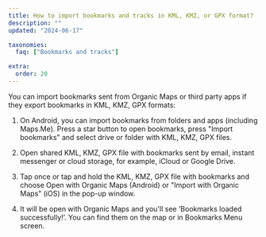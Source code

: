 ```yaml
---
title: How to import bookmarks and tracks in KML, KMZ, or GPX format?
description: ""
updated: "2024-06-17"

taxonomies:
  faq: ["Bookmarks and tracks"]

extra:
  order: 20
---
```


You can import bookmarks sent from Organic Maps or third party apps if they export bookmarks in KML, KMZ, GPX formats:

1. On Android, you can import bookmarks from folders and apps (including Maps.Me). Press a star button to open bookmarks, press "Import bookmarks" and select drive or folder with KML, KMZ, GPX files.

2. Open shared KML, KMZ, GPX file with bookmarks sent by email, instant messenger or cloud storage, for example, iCloud or Google Drive.

3. Tap once or tap and hold the KML, KMZ, GPX file with bookmarks and choose Open with Organic Maps (Android) or "Import with Organic Maps" (iOS) in the pop-up window.

4. It will be open with Organic Maps and you'll see ‘Bookmarks loaded successfully!’. You can find them on the map or in Bookmarks Menu screen.
